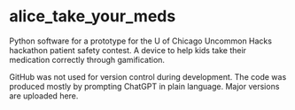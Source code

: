 # alice_take_your_meds
Python software for a prototype for the U of Chicago Uncommon Hacks hackathon patient safety contest. A device to help kids take their medication correctly through gamification.

GitHub was not used for version control during development. The code was produced mostly by prompting ChatGPT in plain language. Major versions are uploaded here.
